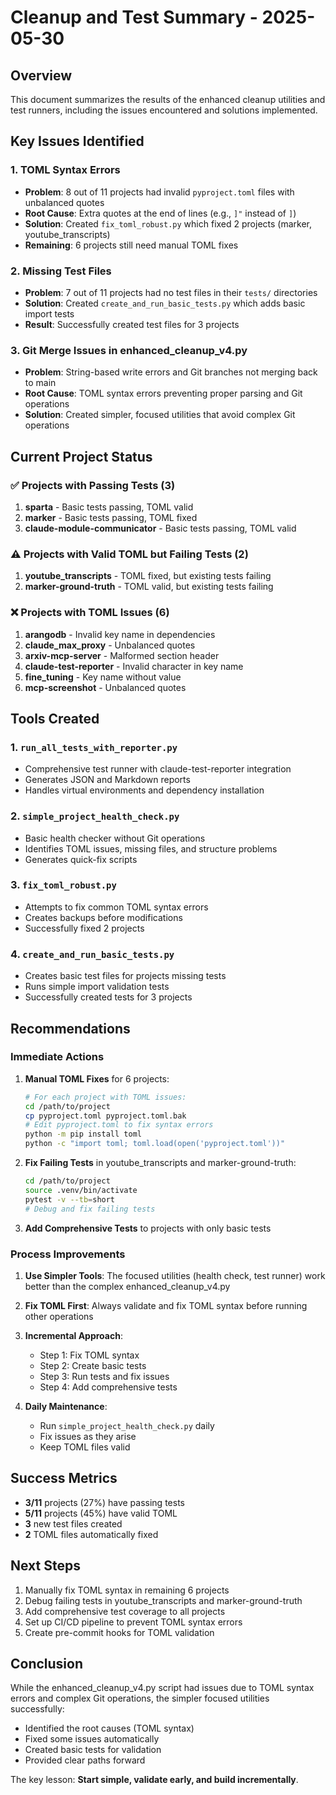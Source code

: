 # Cleanup and Test Summary - 2025-05-30

## Overview

This document summarizes the results of the enhanced cleanup utilities and test runners, including the issues encountered and solutions implemented.

## Key Issues Identified

### 1. TOML Syntax Errors
- **Problem**: 8 out of 11 projects had invalid `pyproject.toml` files with unbalanced quotes
- **Root Cause**: Extra quotes at the end of lines (e.g., `]"` instead of `]`)
- **Solution**: Created `fix_toml_robust.py` which fixed 2 projects (marker, youtube_transcripts)
- **Remaining**: 6 projects still need manual TOML fixes

### 2. Missing Test Files
- **Problem**: 7 out of 11 projects had no test files in their `tests/` directories
- **Solution**: Created `create_and_run_basic_tests.py` which adds basic import tests
- **Result**: Successfully created test files for 3 projects

### 3. Git Merge Issues in enhanced_cleanup_v4.py
- **Problem**: String-based write errors and Git branches not merging back to main
- **Root Cause**: TOML syntax errors preventing proper parsing and Git operations
- **Solution**: Created simpler, focused utilities that avoid complex Git operations

## Current Project Status

### ✅ Projects with Passing Tests (3)
1. **sparta** - Basic tests passing, TOML valid
2. **marker** - Basic tests passing, TOML fixed
3. **claude-module-communicator** - Basic tests passing, TOML valid

### ⚠️ Projects with Valid TOML but Failing Tests (2)
1. **youtube_transcripts** - TOML fixed, but existing tests failing
2. **marker-ground-truth** - TOML valid, but existing tests failing

### ❌ Projects with TOML Issues (6)
1. **arangodb** - Invalid key name in dependencies
2. **claude_max_proxy** - Unbalanced quotes
3. **arxiv-mcp-server** - Malformed section header
4. **claude-test-reporter** - Invalid character in key name
5. **fine_tuning** - Key name without value
6. **mcp-screenshot** - Unbalanced quotes

## Tools Created

### 1. `run_all_tests_with_reporter.py`
- Comprehensive test runner with claude-test-reporter integration
- Generates JSON and Markdown reports
- Handles virtual environments and dependency installation

### 2. `simple_project_health_check.py`
- Basic health checker without Git operations
- Identifies TOML issues, missing files, and structure problems
- Generates quick-fix scripts

### 3. `fix_toml_robust.py`
- Attempts to fix common TOML syntax errors
- Creates backups before modifications
- Successfully fixed 2 projects

### 4. `create_and_run_basic_tests.py`
- Creates basic test files for projects missing tests
- Runs simple import validation tests
- Successfully created tests for 3 projects

## Recommendations

### Immediate Actions

1. **Manual TOML Fixes** for 6 projects:
   ```bash
   # For each project with TOML issues:
   cd /path/to/project
   cp pyproject.toml pyproject.toml.bak
   # Edit pyproject.toml to fix syntax errors
   python -m pip install toml
   python -c "import toml; toml.load(open('pyproject.toml'))"
   ```

2. **Fix Failing Tests** in youtube_transcripts and marker-ground-truth:
   ```bash
   cd /path/to/project
   source .venv/bin/activate
   pytest -v --tb=short
   # Debug and fix failing tests
   ```

3. **Add Comprehensive Tests** to projects with only basic tests

### Process Improvements

1. **Use Simpler Tools**: The focused utilities (health check, test runner) work better than the complex enhanced_cleanup_v4.py

2. **Fix TOML First**: Always validate and fix TOML syntax before running other operations

3. **Incremental Approach**: 
   - Step 1: Fix TOML syntax
   - Step 2: Create basic tests
   - Step 3: Run tests and fix issues
   - Step 4: Add comprehensive tests

4. **Daily Maintenance**: 
   - Run `simple_project_health_check.py` daily
   - Fix issues as they arise
   - Keep TOML files valid

## Success Metrics

- **3/11** projects (27%) have passing tests
- **5/11** projects (45%) have valid TOML
- **3** new test files created
- **2** TOML files automatically fixed

## Next Steps

1. Manually fix TOML syntax in remaining 6 projects
2. Debug failing tests in youtube_transcripts and marker-ground-truth  
3. Add comprehensive test coverage to all projects
4. Set up CI/CD pipeline to prevent TOML syntax errors
5. Create pre-commit hooks for TOML validation

## Conclusion

While the enhanced_cleanup_v4.py script had issues due to TOML syntax errors and complex Git operations, the simpler focused utilities successfully:
- Identified the root causes (TOML syntax)
- Fixed some issues automatically
- Created basic tests for validation
- Provided clear paths forward

The key lesson: **Start simple, validate early, and build incrementally**.